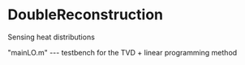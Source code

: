 # DoubleReconstruction
Sensing heat distributions

"mainLO.m" --- testbench for the TVD + linear programming method
